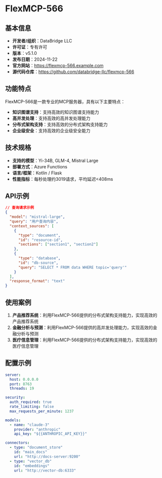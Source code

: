 # FlexMCP-566

## 基本信息

- **开发者/组织**：DataBridge LLC
- **许可证**：专有许可
- **版本**：v5.1.0
- **发布日期**：2024-11-22
- **官方网站**：https://flexmcp-566.example.com
- **源代码仓库**：https://github.com/databridge-llc/flexmcp-566

## 功能特点

FlexMCP-566是一款专业的MCP服务器，具有以下主要特点：

- **知识图谱支持**：支持高效的知识图谱支持能力
- **高并发处理**：支持高效的高并发处理能力
- **分布式架构支持**：支持高效的分布式架构支持能力
- **企业级安全**：支持高效的企业级安全能力


## 技术规格

- **支持的模型**：Yi-34B, GLM-4, Mistral Large
- **部署方式**：Azure Functions
- **语言/框架**：Kotlin / Flask
- **性能指标**：每秒处理约3019请求，平均延迟<408ms

## API示例

```json
// 查询请求示例
{
  "model": "mistral-large",
  "query": "用户查询内容",
  "context_sources": [
    {
      "type": "document",
      "id": "resource-id",
      "sections": ["section1", "section2"]
    },
    {
      "type": "database",
      "id": "db-source",
      "query": "SELECT * FROM data WHERE topic='query'"
    }
  ],
  "response_format": "text"
}
```

## 使用案例

1. **产品推荐系统**：利用FlexMCP-566提供的分布式架构支持能力，实现高效的产品推荐系统
2. **金融分析与预测**：利用FlexMCP-566提供的高并发处理能力，实现高效的金融分析与预测
3. **医疗信息管理**：利用FlexMCP-566提供的分布式架构支持能力，实现高效的医疗信息管理


## 配置示例

```yaml
server:
  host: 0.0.0.0
  port: 8763
  threads: 19

security:
  auth_required: true
  rate_limiting: false
  max_requests_per_minute: 1237

models:
  - name: "claude-3"
    provider: "anthropic"
    api_key: "${{ANTHROPIC_API_KEY}}"

connectors:
  - type: "document_store"
    id: "main_docs"
    url: "http://docs-server:9200"
  - type: "vector_db"
    id: "embeddings"
    url: "http://vector-db:6333"
```
